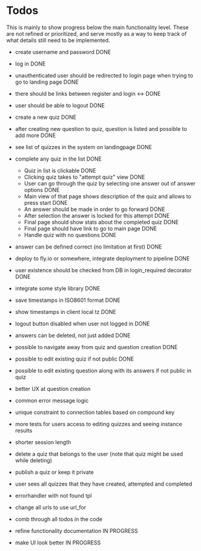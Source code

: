 # Todos

This is mainly to show progress below the main functionality level. These are not refined or prioritized, and serve mostly as a way to keep track of what details still need to be implemented.

 - create username and password DONE
  - log in DONE
  - unauthenticated user should be redirected to login page when trying to go to
    landing page DONE
  - there should be links between register and login <-> DONE
  - user should be able to logout DONE
  - create a new quiz DONE
  - after creating new question to quiz, question is listed and possible to add more DONE
  - see list of quizzes in the system on landingpage DONE
  - complete any quiz in the list DONE
    - Quiz in list is clickable DONE
    - Clicking quiz takes to "attempt quiz" view DONE
    - User can go through the quiz by selecting one answer out of answer options DONE
    - Main view of that page shows description of the quiz and allows to press start DONE
    - An answer should be made in order to go forward DONE
    - After selection the answer is locked for this attempt DONE
    - Final page should show stats about the completed quiz DONE
    - Final page should have link to go to main page DONE
    - Handle quiz with no questions DONE
  - answer can be defined correct (no limitation at first) DONE
  - deploy to fly.io or somewhere, integrate deployment to pipeline DONE
  - user existence should be checked from DB in login_required decorator DONE
  - integrate some style library DONE
  - save timestamps in ISO8601 format DONE
  - show timestamps in client local tz DONE
  - logout button disabled when user not logged in DONE
  - answers can be deleted, not just added DONE
  - possible to navigate away from quiz and question creation DONE
  - possible to edit existing quiz if not public DONE
  - possible to edit existing question along with its answers if not public in quiz
  - better UX at question creation
  - common error message logic
  - unique constraint to connection tables based on compound key
  - more tests for users access to editing quizzes and seeing instance results
  - shorter session length
  - delete a quiz that belongs to the user (note that quiz might be used while deleting)
  - publish a quiz or keep it private
  - user sees all quizzes that they have created, attempted and completed
  - errorhandler with not found tpl
  - change all urls to use url_for
  - comb through all todos in the code

  - refine functionality documentation IN PROGRESS
  - make UI look better IN PROGRESS
